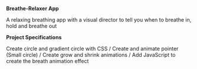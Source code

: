 **Breathe-Relaxer App**

A relaxing breathing app with a visual director to tell you when to breathe in, hold and breathe out

**Project Specifications**

Create circle and gradient circle with CSS / Create and animate pointer (Small circle) / Create grow and shrink animations / Add JavaScript to create the breath animation effect
